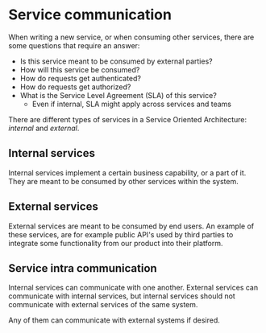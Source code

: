 # Service communication

When writing a new service, or when consuming other services, there
are some questions that require an answer:

* Is this service meant to be consumed by external parties?
* How will this service be consumed?
* How do requests get authenticated?
* How do requests get authorized?
* What is the Service Level Agreement (SLA) of this service?
  * Even if internal, SLA might apply across services and teams

There are different types of services in a Service Oriented
Architecture: *internal* and *external*.

## Internal services

Internal services implement a certain business capability, or a part
of it. They are meant to be consumed by other services within the
system.

## External services

External services are meant to be consumed by end users. An example of
these services, are for example public API's used by third parties to
integrate some functionality from our product into their platform.

## Service intra communication

Internal services can communicate with one another. External services
can communicate with internal services, but internal services should
not communicate with external services of the same system.

Any of them can communicate with external systems if desired.

